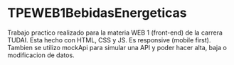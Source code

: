 # TPEWEB1BebidasEnergeticas
Trabajo practico realizado para la materia WEB 1 (front-end) de la carrera TUDAI.
Esta hecho con HTML, CSS y JS.
Es responsive (mobile first).
Tambien se utilizo mockApi para simular una API y poder hacer alta, baja o modificacion de datos.
